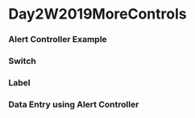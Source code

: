 # Day2W2019MoreControls

### Alert Controller Example
### Switch
### Label
### Data Entry using Alert Controller
